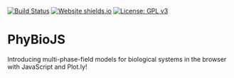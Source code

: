 [![Build Status](https://travis-ci.com/phydev/PhyBioJS.svg?branch=master)](https://travis-ci.com/phydev/PhyBioJS)
[![Website shields.io](https://img.shields.io/website-up-down-green-red/http/shields.io.svg)](http://phydev.github.io/PhyBioJS)
[![License: GPL v3](https://img.shields.io/badge/License-GPLv3-blue.svg)](https://www.gnu.org/licenses/gpl-3.0)
# PhyBioJS
Introducing multi-phase-field models for biological systems in the browser with JavaScript and Plot.ly!
